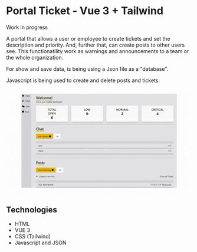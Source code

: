 # Portal Ticket - Vue 3 + Tailwind
Work in progress

A portal that allows a user or employee to create tickets and set the description and priority. And, further that, can create posts to other users see. This functionatility work as warnings and announcements to a team or the whole organization.

For show and save data, is being using a Json file as a "database".

Javascript is being used to create and delete posts and tickets.

![](https://github.com/JoaoPedroMesquitaRS/Portal---Ticket/blob/e9e280ea35ea20bb339805dd5b6ee71860c742e1/src/vid.gif)

## Technologies

- HTML
- VUE 3
- CSS (Tailwind)
- Javascript and JSON
